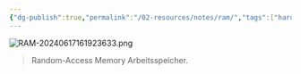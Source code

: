 ```yaml
---
{"dg-publish":true,"permalink":"/02-resources/notes/ram/","tags":["hardware"],"noteIcon":"","updated":"2025-08-26T16:35:07.000+02:00"}
---
```


![RAM-20240617161923633.png](/img/user/02%20-%20RESOURCES/Files/IMG/RAM-20240617161923633.png)
> Random-Access Memory
> Arbeitsspeicher.
